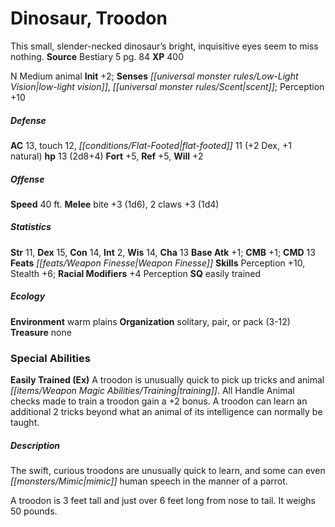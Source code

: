 ﻿---
cssclass: [monsters]
title1: Dinosaur, Troodon
desc_short: This small, slender-necked dinosaur's bright, inquisitive eyes seem to
  miss nothing.
title2: Troodon
CR: 1
sources:
- name: Bestiary 5
  page: 84
  link: http://paizo.com/products/btpy9g9x?Pathfinder-Roleplaying-Game-Bestiary-5
XP: 400
alignment: N
size: Medium
type: animal
initiative:
  bonus: 2
senses:
  low-light vision: true
  scent: true
AC:
  AC: 13
  touch: 12
  flat_footed: 11
  components:
    dex: 2
    natural: 1
HP:
  HP: 13
  long: 2d8+4
saves:
  fort: 5
  ref: 5
  will: 2
speeds:
  base: 40
attacks:
  melee:
  - - text: bite +3 (1d6)
      entries:
      - - damage: 1d6
      attack: bite
      bonus:
      - 3
    - text: 2 claws +3 (1d4)
      entries:
      - - damage: 1d4
      count: 2
      attack: claws
      bonus:
      - 3
ability_scores:
  STR: 11
  DEX: 15
  CON: 14
  INT: 2
  WIS: 14
  CHA: 13
BAB: 1
CMB: 1
CMD: 13
feats:
- name: Weapon Finesse
skills:
  Perception: 10
  Stealth: 6
  _racial_mods:
    Perception:
      _: 4
special_qualities:
- easily trained
ecology:
  environment: warm plains
  organization: solitary, pair, or pack (3-12)
  treasure_type: none
special_abilities:
  Easily Trained (Ex): A troodon is unusually quick to pick up tricks and animal training.
    All Handle Animal checks made to train a troodon gain a +2 bonus. A troodon can
    learn an additional 2 tricks beyond what an animal of its intelligence can normally
    be taught.
desc_long: |-
  The swift, curious troodons are unusually quick to learn, and some can even mimic human speech in the manner of a parrot.

  A troodon is 3 feet tall and just over 6 feet long from nose to tail. It weighs 50 pounds.

---

# Dinosaur, Troodon
This small, slender-necked dinosaur’s bright, inquisitive eyes seem to miss nothing.
**Source** Bestiary 5 pg. 84
**XP** 400

N Medium animal
**Init** +2; **Senses** _[[universal monster rules/Low-Light Vision|low-light vision]]_, _[[universal monster rules/Scent|scent]]_; Perception +10

##### Defense

**AC** 13, touch 12, _[[conditions/Flat-Footed|flat-footed]]_ 11 (+2 Dex, +1 natural)
**hp** 13 (2d8+4)
**Fort** +5, **Ref** +5, **Will** +2

##### Offense
**Speed** 40 ft.
**Melee** bite +3 (1d6), 2 claws +3 (1d4)

##### Statistics
**Str** 11, **Dex** 15, **Con** 14, **Int** 2, **Wis** 14, **Cha** 13
**Base Atk** +1; **CMB** +1; **CMD** 13
**Feats** _[[feats/Weapon Finesse|Weapon Finesse]]_
**Skills** Perception +10, Stealth +6; **Racial Modifiers** +4 Perception
**SQ** easily trained

##### Ecology

**Environment** warm plains
**Organization** solitary, pair, or pack (3-12)
**Treasure** none

### Special Abilities

**Easily Trained (Ex)** A troodon is unusually quick to pick up tricks and animal _[[items/Weapon Magic Abilities/Training|training]]_. All Handle Animal checks made to train a troodon gain a +2 bonus. A troodon can learn an additional 2 tricks beyond what an animal of its intelligence can normally be taught.

##### Description

The swift, curious troodons are unusually quick to learn, and some can even _[[monsters/Mimic|mimic]]_ human speech in the manner of a parrot.

A troodon is 3 feet tall and just over 6 feet long from nose to tail. It weighs 50 pounds.